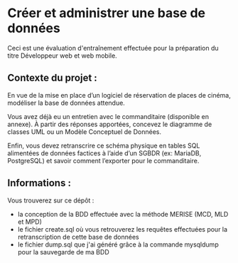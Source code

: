 # Créer et administrer une base de données


Ceci est une évaluation d'entraînement effectuée pour la préparation du titre Développeur web et web mobile.

## Contexte du projet :

En vue de la mise en place d’un logiciel de réservation de places de cinéma, modéliser la base de données
attendue.

Vous avez déjà eu un entretien avec le commanditaire (disponible en annexe). À partir des réponses
apportées, concevez le diagramme de classes UML ou un Modèle Conceptuel de Données.

Enfin, vous devez retranscrire ce schéma physique en tables SQL alimentées de données factices à l’aide
d’un SGBDR (ex: MariaDB, PostgreSQL) et savoir comment l’exporter pour le commanditaire.

## Informations :
Vous trouverez sur ce dépôt :

- la conception de la BDD effectuée avec la méthode MERISE (MCD, MLD et MPD)
- le fichier create.sql où vous retrouverez les requêtes effectuées pour la retranscription
  de cette base de données
- le fichier dump.sql que j'ai généré grâce à la commande mysqldump pour la sauvegarde de ma BDD
